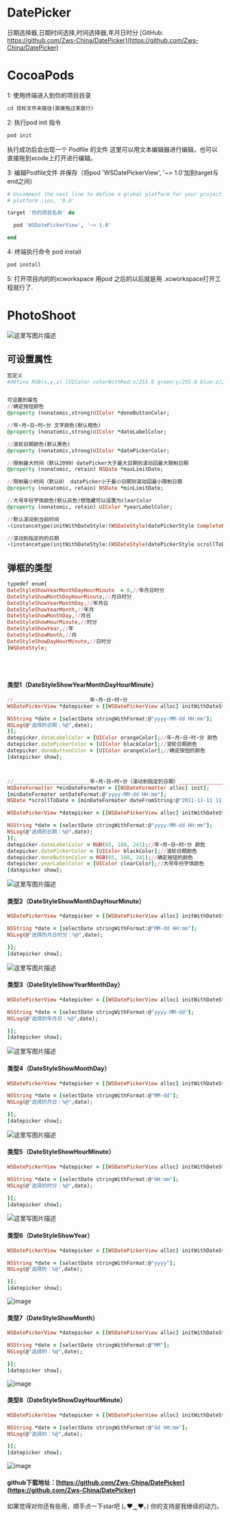 # DatePicker
日期选择器,日期时间选择,时间选择器,年月日时分
[GitHub: https://github.com/Zws-China/DatePicker](https://github.com/Zws-China/DatePicker)


# CocoaPods
1: 使用终端进入到你的项目目录
```ruby
cd 目标文件夹路径(直接拖过来就行)
```
2: 执行pod init 指令
```ruby
pod init
```
执行成功后会出现一个 Podfile 的文件 这里可以用文本编辑器进行编辑，也可以直接拖到xcode上打开进行编辑。

3: 编辑Podfile文件 并保存（将pod 'WSDatePickerView', '~> 1.0'加到target与end之间）
```ruby
# Uncomment the next line to define a global platform for your project
# platform :ios, '9.0'

target '你的项目名称' do

  pod 'WSDatePickerView', '~> 1.0'

end
```
4: 终端执行命令 pod install
```ruby
pod install
```
5: 打开项目内的的xcworkspace
用pod 之后的以后就是用 .xcworkspace打开工程就行了.


# PhotoShoot
![这里写图片描述](https://github.com/Zws-China/.../blob/master/datepicker1.png)


## 可设置属性
```ruby
宏定义
#define RGB(x,y,z) [UIColor colorWithRed:x/255.0 green:y/255.0 blue:z/255.0 alpha:1.0]


可设置的属性
//确定按钮颜色
@property (nonatomic,strong)UIColor *doneButtonColor;

//年-月-日-时-分 文字颜色(默认橙色)
@property (nonatomic,strong)UIColor *dateLabelColor;

//滚轮日期颜色(默认黑色)
@property (nonatomic,strong)UIColor *datePickerColor;

//限制最大时间（默认2099）datePicker大于最大日期则滚动回最大限制日期
@property (nonatomic, retain) NSDate *maxLimitDate;

//限制最小时间（默认0） datePicker小于最小日期则滚动回最小限制日期
@property (nonatomic, retain) NSDate *minLimitDate;

//大号年份字体颜色(默认灰色)想隐藏可以设置为clearColor
@property (nonatomic, retain) UIColor *yearLabelColor;

//默认滚动到当前时间
-(instancetype)initWithDateStyle:(WSDateStyle)datePickerStyle CompleteBlock:(void(^)(NSDate *))completeBlock;

//滚动到指定的的日期
-(instancetype)initWithDateStyle:(WSDateStyle)datePickerStyle scrollToDate:(NSDate *)scrollToDate CompleteBlock:(void(^)(NSDate *))completeBlock;


```


## 弹框的类型
```ruby
typedef enum{
DateStyleShowYearMonthDayHourMinute  = 0,//年月日时分
DateStyleShowMonthDayHourMinute,//月日时分
DateStyleShowYearMonthDay,//年月日
DateStyleShowYearMonth,//年月
DateStyleShowMonthDay,//月日
DateStyleShowHourMinute,//时分
DateStyleShowYear,//年
DateStyleShowMonth,//月
DateStyleShowDayHourMinute,//日时分
}WSDateStyle;

```
<br><br>
#### 类型1（DateStyleShowYearMonthDayHourMinute）<br>
```ruby
//_________________________年-月-日-时-分____________________________________________
WSDatePickerView *datepicker = [[WSDatePickerView alloc] initWithDateStyle:DateStyleShowYearMonthDayHourMinute CompleteBlock:^(NSDate *selectDate) {

NSString *date = [selectDate stringWithFormat:@"yyyy-MM-dd HH:mm"];
NSLog(@"选择的日期：%@",date);
}];
datepicker.dateLabelColor = [UIColor orangeColor];//年-月-日-时-分 颜色
datepicker.datePickerColor = [UIColor blackColor];//滚轮日期颜色
datepicker.doneButtonColor = [UIColor orangeColor];//确定按钮的颜色
[datepicker show];



//_________________________年-月-日-时-分（滚动到指定的日期）_________________________
NSDateFormatter *minDateFormater = [[NSDateFormatter alloc] init];
[minDateFormater setDateFormat:@"yyyy-MM-dd HH:mm"];
NSDate *scrollToDate = [minDateFormater dateFromString:@"2011-11-11 11:11"];

WSDatePickerView *datepicker = [[WSDatePickerView alloc] initWithDateStyle:DateStyleShowYearMonthDayHourMinute scrollToDate:scrollToDate CompleteBlock:^(NSDate *selectDate) {

NSString *date = [selectDate stringWithFormat:@"yyyy-MM-dd HH:mm"];
NSLog(@"选择的日期：%@",date);
}];
datepicker.dateLabelColor = RGB(65, 188, 241);//年-月-日-时-分 颜色
datepicker.datePickerColor = [UIColor blackColor];//滚轮日期颜色
datepicker.doneButtonColor = RGB(65, 188, 241);//确定按钮的颜色
datepicker.yearLabelColor = [UIColor clearColor];//大号年份字体颜色
[datepicker show];

```
![这里写图片描述](https://github.com/Zws-China/.../blob/master/datepicker1.png)

#### 类型2（DateStyleShowMonthDayHourMinute）<br>
```ruby
WSDatePickerView *datepicker = [[WSDatePickerView alloc] initWithDateStyle:DateStyleShowMonthDayHourMinute CompleteBlock:^(NSDate *selectDate) {

NSString *date = [selectDate stringWithFormat:@"MM-dd HH:mm"];
NSLog(@"选择的月日时分：%@",date);

}];
[datepicker show];

```
![这里写图片描述](https://github.com/Zws-China/.../blob/master/datepicker2.png)

#### 类型3（DateStyleShowYearMonthDay）<br>
```ruby
WSDatePickerView *datepicker = [[WSDatePickerView alloc] initWithDateStyle:DateStyleShowYearMonthDay CompleteBlock:^(NSDate *selectDate) {

NSString *date = [selectDate stringWithFormat:@"yyyy-MM-dd"];
NSLog(@"选择的年月日：%@",date);

}];
[datepicker show];

```
![这里写图片描述](https://github.com/Zws-China/.../blob/master/datepicker3.png)

#### 类型4（DateStyleShowMonthDay）<br>
```ruby
WSDatePickerView *datepicker = [[WSDatePickerView alloc] initWithDateStyle:DateStyleShowMonthDay CompleteBlock:^(NSDate *selectDate) {

NSString *date = [selectDate stringWithFormat:@"MM-dd"];
NSLog(@"选择的月日：%@",date);

}];
[datepicker show];

```
![这里写图片描述](https://github.com/Zws-China/.../blob/master/datepicker4.png)

#### 类型5（DateStyleShowHourMinute）<br>
```ruby
WSDatePickerView *datepicker = [[WSDatePickerView alloc] initWithDateStyle:DateStyleShowHourMinute CompleteBlock:^(NSDate *selectDate) {

NSString *date = [selectDate stringWithFormat:@"HH:mm"];
NSLog(@"选择的时分：%@",date);

}];
[datepicker show];

```
![这里写图片描述](https://github.com/Zws-China/.../blob/master/datepicker5.png)


#### 类型6（DateStyleShowYear）<br>
```ruby
WSDatePickerView *datepicker = [[WSDatePickerView alloc] initWithDateStyle:DateStyleShowYear CompleteBlock:^(NSDate *selectDate) {

NSString *date = [selectDate stringWithFormat:@"yyyy"];
NSLog(@"选择的：%@",date);

}];
[datepicker show];

```
![image](https://raw.githubusercontent.com/Zws-China/.../master/111.png)

#### 类型7（DateStyleShowMonth）<br>
```ruby
WSDatePickerView *datepicker = [[WSDatePickerView alloc] initWithDateStyle:DateStyleShowMonth CompleteBlock:^(NSDate *selectDate) {

NSString *date = [selectDate stringWithFormat:@"MM"];
NSLog(@"选择的：%@",date);

}];
[datepicker show];

```
![image](https://github.com/Zws-China/.../blob/master/222.png?raw=true)

#### 类型8（DateStyleShowDayHourMinute）<br>
```ruby
WSDatePickerView *datepicker = [[WSDatePickerView alloc] initWithDateStyle:DateStyleShowDayHourMinute CompleteBlock:^(NSDate *selectDate) {

NSString *date = [selectDate stringWithFormat:@"dd HH:mm"];
NSLog(@"选择的：%@",date);

}];
[datepicker show];

```
![image](https://github.com/Zws-China/.../blob/master/333.png?raw=true)


#### github下载地址：[https://github.com/Zws-China/DatePicker](https://github.com/Zws-China/DatePicker)

如果觉得对你还有些用，顺手点一下star吧 (｡♥‿♥｡)   你的支持是我继续的动力。<br>
